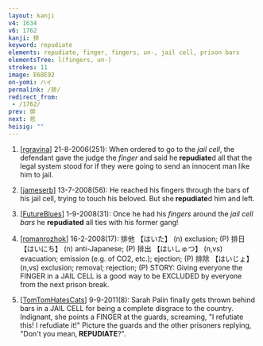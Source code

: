 ```yaml
---
layout: kanji
v4: 1634
v6: 1762
kanji: 排
keyword: repudiate
elements: repudiate, finger, fingers, un-, jail cell, prison bars
elementsTree: l(fingers, un-)
strokes: 11
image: E68E92
on-yomi: ハイ
permalink: /排/
redirect_from:
 - /1762/
prev: 俳
next: 悲
heisig: ""
---
```


1) [<a href="http://kanji.koohii.com/profile/rgravina">rgravina</a>] 21-8-2006(251): When ordered to go to the <em>jail cell</em>, the defendant gave the judge the <em>finger</em> and said he<strong> repudiate</strong>d all that the legal system stood for if they were going to send an innocent man like him to jail.

2) [<a href="http://kanji.koohii.com/profile/jameserb">jameserb</a>] 13-7-2008(56): He reached his fingers through the bars of his jail cell, trying to touch his beloved. But she<strong> repudiate</strong>d him and left.

3) [<a href="http://kanji.koohii.com/profile/FutureBlues">FutureBlues</a>] 1-9-2008(31): Once he had his <em>fingers</em> around the <em>jail cell bars</em> he <strong>repudiated</strong> all ties with his former gang!

4) [<a href="http://kanji.koohii.com/profile/romanrozhok">romanrozhok</a>] 16-2-2008(17): 排他 【はいた】 (n) exclusion; (P) 排日 【はいにち】 (n) anti-Japanese; (P) 排出 【はいしゅつ】 (n,vs) evacuation; emission (e.g. of CO2, etc.); ejection; (P) 排除 【はいじょ】 (n,vs) exclusion; removal; rejection; (P) STORY: Giving everyone the FINGER in a JAIL CELL is a good way to be EXCLUDED by everyone from the next prison break.

5) [<a href="http://kanji.koohii.com/profile/TomTomHatesCats">TomTomHatesCats</a>] 9-9-2011(8): Sarah Palin finally gets thrown behind bars in a JAIL CELL for being a complete disgrace to the country. Indignant, she points a FINGER at the guards, screaming, &quot;I refutiate this! I refudiate it!&quot; Picture the guards and the other prisoners replying, &quot;Don&#039;t you mean,<strong> REPUDIATE</strong>?&quot;.

